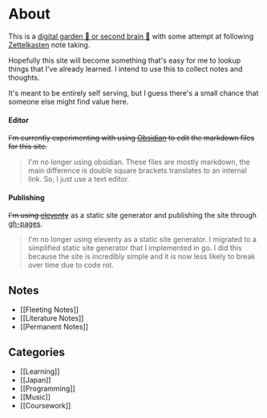 
# About
This is a [digital garden 🌱 or second brain 🧠](https://maggieappleton.com/garden-history) with some attempt at following [Zettelkasten](https://en.wikipedia.org/wiki/Zettelkasten) note taking.

Hopefully this site will become something that's easy for me to lookup things that I've already learned.
I intend to use this to collect notes and thoughts.


It's meant to be entirely self serving, but I guess there's a small chance that someone else might find value here.

#### Editor
<s>I'm currently experimenting with using [Obsidian](https://obsidian.md/) to edit the markdown files for this site.</s>

> I'm no longer using obsidian.  These files are mostly markdown, the main difference is double square brackets translates to an internal link.  So, I just use a text editor.

#### Publishing
<s>I'm using [eleventy](https://www.11ty.dev/)</s> as a static site generator and publishing the site through [gh-pages](https://pages.github.com/).

> I'm no longer using eleventy as a static site generator.  I migrated to a simplified static site generator that I implemented in go. I did this because the site is incredibly simple and it is now less likely to break over time due to code rot. 

## Notes
* [[Fleeting Notes]]
* [[Literature Notes]]
* [[Permanent Notes]]

## Categories
* [[Learning]]
* [[Japan]]
* [[Programming]]
* [[Music]]
* [[Coursework]]
